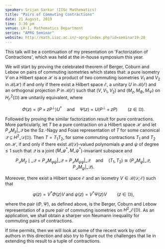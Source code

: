```yaml
---
speaker: Srijan Sarkar (IISc Mathematics)
title: "Pairs of Commuting Contractions"
date: 21 August, 2019
time: 3:30 pm
venue: LH-1, Mathematics Department
series: "APRG Seminar"
website: http://math.iisc.ac.in/~aprg/index.php?id=seminar19-20
---
```


This talk will be a continuation of my presentation on 'Factorization
of Contractions', which was held at the in-house symposium this year. 

We will start by proving the celebrated theorem of Berger, Coburn and
Lebow on pairs of commuting isometries which states that:
a pure isometry $V$ on a Hilbert space $\mathcal{H}$ is a product of
two commuting isometries $V_1$ and $V_2$ in
$\mathcal{B}(\mathcal{H})$ if and only if there exist a Hilbert
space $\mathcal{E}$, a unitary $U$ in $\mathcal{B}(\mathcal{E})$ and
an orthogonal projection $P$ in $\mathcal{B}(\mathcal{E})$ such that
$(V, V_1, V_2)$ and $(M_z, M_{\Phi}, M_{\Psi})$ on
$H^2_{\mathcal{E}}(\mathbb{D})$ are unitarily equivalent, where

$$
\Phi(z)=(P+zP^{\perp})U^* \quad \text{and} \quad
\Psi(z)=U(P^{\perp}+zP) \quad \quad (z \in \mathbb{D}).
$$

Followed by proving the similar factorization result for pure contractions.
More particularly, let $T$ be a pure contraction on a Hilbert space
$\mathcal{H}$ and let $P_{\mathcal{Q}} M_z|\_{\mathcal{Q}}$ be the Sz.-Nagy and Foias
representation of $T$ for some canonical
$\mathcal{Q} \subseteq H^2\_{\mathcal{D}}(\mathbb{D})$.
Then $T = T_1 T_2$, for some commuting contractions $T_1$ and $T_2$ on
$\mathcal{H}$, if and only if there exist $\mathcal{B}(\mathcal{D})$-valued
polynomials $\varphi$ and $\psi$ of degree $\leq 1$ such that
$\mathcal{Q}$ is a joint ($M\_\varphi^{*}, M\_\psi^{*}$)-invariant subspace and

$$
P_{\mathcal{Q}} M_z\mid\_{\mathcal{Q}} = P_{\mathcal{Q}} M_{\varphi
\psi}|\_{\mathcal{Q}} = P_{\mathcal{Q}} M_{\psi
\varphi}|\_{\mathcal{Q}} \quad \mbox{and} \quad (T_1, T_2) \cong
(P_{\mathcal{Q}} M_{\varphi}|\_{\mathcal{Q}}, P_{\mathcal{Q}}
M_{\psi}|\_{\mathcal{Q}}).
$$

Moreover, there exist a Hilbert space $\mathcal{E}$ and an isometry
$V \in \mathcal{B}(\mathcal{D}; \mathcal{E})$ such that

$$
\varphi(z) = V^* \Phi(z) V \mbox{ and } \psi(z) =
V^* \Psi(z) V \quad \quad (z \in \mathbb{D}),
$$

where the pair $(\Phi, \Psi)$, as defined above, is the Berger,
Coburn and Lebow representation of a pure pair of commuting
isometries on $H^2\_{\mathcal{E}}(\mathbb{D})$. As an application, we shall obtain a
sharper von Neumann inequality for commuting pairs of contractions.

If time permits, then we will look at some of the recent work by other authors
in this direction and also try to figure out the challenges that lie in extending
this result to a tuple of contractions.
